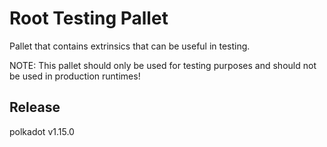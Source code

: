# Root Testing Pallet

Pallet that contains extrinsics that can be useful in testing.

NOTE: This pallet should only be used for testing purposes and should not be used in production runtimes!


## Release

polkadot v1.15.0
